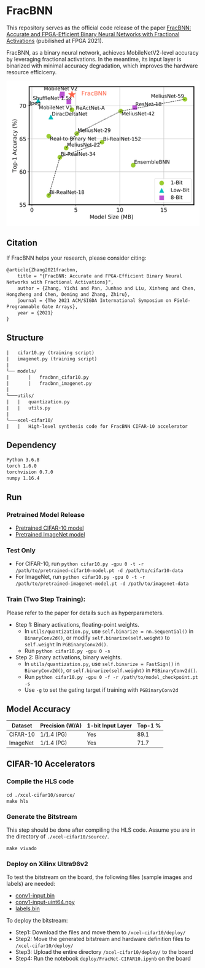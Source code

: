 # FracBNN

This repository serves as the official code release of the paper [FracBNN: Accurate and FPGA-Efficient Binary Neural Networks with Fractional Activations](https://arxiv.org/abs/2012.12206) (pubilished at FPGA 2021).

FracBNN, as a binary neural network, achieves MobileNetV2-level accuracy by leveraging fractional activations. In the meantime, its input layer is binarized with minimal accuracy degradation, which improves the hardware resource efficiceny.

<img src="/utils/imagenet_benchmark.png" />

## Citation

If FracBNN helps your research, please consider citing:
```
@article{Zhang2021fracbnn,
    title = "{FracBNN: Accurate and FPGA-Efficient Binary Neural Networks with Fractional Activations}",
    author = {Zhang, Yichi and Pan, Junhao and Liu, Xinheng and Chen, Hongzheng and Chen, Deming and Zhang, Zhiru},
    journal = {The 2021 ACM/SIGDA International Symposium on Field-Programmable Gate Arrays},
    year = {2021}
}
```

## Structure
```
|   cifar10.py (training script)
|   imagenet.py (training script)
|
└── models/
|       |   fracbnn_cifar10.py
|       |   fracbnn_imagenet.py 
|
└───utils/
|   |   quantization.py
|   |   utils.py
|
└───xcel-cifar10/
|   |   High-level synthesis code for FracBNN CIFAR-10 accelerator
```

## Dependency
```
Python 3.6.8
torch 1.6.0
torchvision 0.7.0
numpy 1.16.4
```

## Run

### Pretrained Model Release

- [Pretrained CIFAR-10 model](https://drive.google.com/file/d/19XJZc3na96Mbgg7wjEFuoPcuzb-xha-_/view?usp=sharing)
- [Pretrained ImageNet model](https://drive.google.com/file/d/1VyMigxNAW4qQi_uVwifhfJ8FckAxnBhB/view?usp=sharing)

### Test Only

- For CIFAR-10, run ```python cifar10.py -gpu 0 -t -r /path/to/pretrained-cifar10-model.pt -d /path/to/cifar10-data```
- For ImageNet, run ```python cifar10.py -gpu 0 -t -r /path/to/pretrained-imagenet-model.pt -d /path/to/imagenet-data```

### Train (Two Step Training):

Please refer to the paper for details such as hyperparameters.

- Step 1: Binary activations, floating-point weights.
    - In ```utils/quantization.py```, use ```self.binarize = nn.Sequential()``` in ```BinaryConv2d()```, or modify ```self.binarize(self.weight)``` to ```self.weight``` in ```PGBinaryConv2d()```.
    - Run ```python cifar10.py -gpu 0 -s```
- Step 2: Binary activations, binary weights.
    - In ```utils/quantization.py```, use ```self.binarize = FastSign()``` in ```BinaryConv2d()```, or ```self.binarize(self.weight)``` in ```PGBinaryConv2d()```.
    - Run ```python cifar10.py -gpu 0 -f -r /path/to/model_checkpoint.pt -s```
    - Use ```-g``` to set the gating target if training with ```PGBinaryConv2d```

## Model Accuracy

| Dataset       | Precision (W/A) | 1-bit Input Layer | Top-1 %   |
| ------------- | --------------- | ----------------- | --------- |
| CIFAR-10      | 1/1.4 (PG)      | Yes               | 89.1      |
| ImageNet      | 1/1.4 (PG)      | Yes               | 71.7      |

## CIFAR-10 Accelerators

### Compile the HLS code

```
cd ./xcel-cifar10/source/
make hls
```

### Generate the Bitstream

This step should be done after compiling the HLS code. Assume you are in the directory of ```./xcel-cifar10/source/```.

```
make vivado
```

### Deploy on Xilinx Ultra96v2

To test the bitstream on the board, the following files (sample images and labels) are needed:

- [conv1-input.bin](https://drive.google.com/file/d/1xHXMod4xGgv3Abd6sICzAywqGAADnJCS/view?usp=sharing)
- [conv1-input-uint64.npy](https://drive.google.com/file/d/1Wm7qGQAHCrVk-BvzDw0fc3YqLDoof4Lu/view?usp=sharing)
- [labels.bin](https://drive.google.com/file/d/1wssKeaLylQmS_e3wvj0PmUhO8lnlgXMB/view?usp=sharing)

To deploy the bitstream:

- Step1: Download the files and move them to ```/xcel-cifar10/deploy/```
- Step2: Move the generated bitstream and hardware definition files to ```/xcel-cifar10/deploy/```
- Step3: Upload the entire directory ```/xcel-cifar10/deploy/``` to the board
- Step4: Run the notebook ```deploy/FracNet-CIFAR10.ipynb``` on the board

